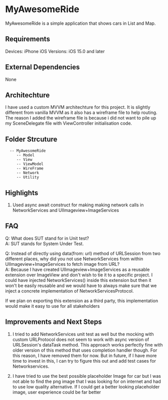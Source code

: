 # MyAwesomeRide

MyAwesomeRide is a simple application that shows cars in List and Map.


## Requirements

Devices: iPhone
iOS Versions: iOS 15.0 and later


## External Dependencies

None
 

## Architechture

I have used a custom MVVM architechture for this project. It is slightly different from vanilla MVVM as it also has a wireframe file to help routing. The reason I added the wireframe file is because i did not want to pile up my SceneDelegate file with ViewController initialisation code.


## Folder Strcuture

      -- MyAwesomeRide
         -- Model
         -- View
         -- ViewModel
         -- WireFrame
         -- Network
         -- Utility
    
## Highlights

1. Used async await construct for making making network calls in NetworkServices and UIImageview+ImageServices
 
        
        
## FAQ

Q: What does SUT stand for in Unit test? <br />
A: SUT stands for System Under Test. <br />


Q: Instead of directly using data(from: url) method of URLSession from two different places, why did you not use NetworkServices from within UIImageview+ImageServices to fetch image from URL? <br />
A: Because I have created UIImageview+ImageServices as a reusable extension over ImageView and don't wish to tie it to a specific project. I could have injected NetworkServices() inside this extension but then it won't be easily reusable and we would have to always make sure that we inject a concrete implementation of NetworkServicesProtocol.

If we plan on exporting this extension as a third party, this implementation would make it easy to use for all stakeholders 



## Improvements and Next Steps

1. I tried to add NetworkServices unit test as well but the mocking with custom URLProtocol does not seem to work with async version of URLSession's dataTask method. This approach works perfectly fine with older version of this method that uses completion handler though.
    For this reason, I have removed them for now. But in future, if I have more time to invest in
    this, I can try to figure this out and add test cases for Networkservices.
    
2. I have tried to use the best possible placeholder Image for car but I was not able to find the png image that I was looking for on internet and had to use low quality alternative. If I could get a better looking placeholder image, user experience could be far better
    
 
